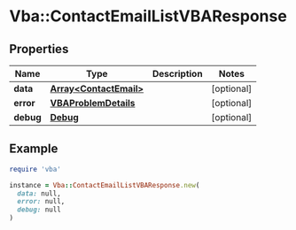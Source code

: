 # Vba::ContactEmailListVBAResponse

## Properties

| Name | Type | Description | Notes |
| ---- | ---- | ----------- | ----- |
| **data** | [**Array&lt;ContactEmail&gt;**](ContactEmail.md) |  | [optional] |
| **error** | [**VBAProblemDetails**](VBAProblemDetails.md) |  | [optional] |
| **debug** | [**Debug**](Debug.md) |  | [optional] |

## Example

```ruby
require 'vba'

instance = Vba::ContactEmailListVBAResponse.new(
  data: null,
  error: null,
  debug: null
)
```

